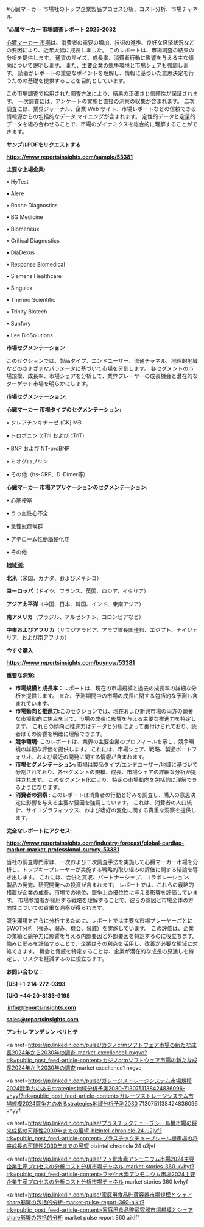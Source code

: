 #心臓マーカー 市場社のトップ企業製品プロセス分析、コスト分析、市場チャネル

"<strong>心臓マーカー 市場調査レポート 2023-2032</strong>

<a href=https://www.reportsinsights.com/sample/53381>心臓マーカー 市場</a>は、消費者の需要の増加、技術の進歩、良好な経済状況などの要因により、近年大幅に成長しました。 このレポートは、市場調査の結果の分析を提供します。 通貨のサイズ、成長率、消費者行動に影響を与える主な傾向について説明します。 また、主要企業の競争環境と市場シェアも強調します。 読者がレポートの重要なポイントを理解し、情報に基づいた意思決定を行うための基礎を提供することを目的としています。

この市場調査で採用された調査方法により、結果の正確さと信頼性が保証されます。 一次調査には、アンケートの実施と直接の洞察の収集が含まれます。 二次調査には、業界ジャーナル、企業 Web サイト、市場レポートなどの信頼できる情報源からの包括的なデータ マイニングが含まれます。 定性的データと定量的データを組み合わせることで、市場のダイナミクスを総合的に理解することができます。

<strong><b>サンプルPDFをリクエストする</b></strong>

<a href=https://www.reportsinsights.com/sample/53381><strong><u>https://www.reportsinsights.com/sample/53381</u></strong></a>

<strong>主要な上場企業:</strong>

• HyTest

• Alere

• Roche Diagnostics

• BG Medicine

• Biomerieux

• Critical Diagnostics

• DiaDexus

• Response Biomedical

• Siemens Healthcare

• Singulex

• Thermo Scientific

• Trinity Biotech

• Sunfory

• Lee BioSolutions

<strong>市場セグメンテーション</strong>

このセクションでは、製品タイプ、エンドユーザー、流通チャネル、地理的地域などのさまざまなパラメータに基づいて市場を分割します。 各セグメントの市場規模、成長率、市場シェアを分析して、業界プレーヤーの成長機会と潜在的なターゲット市場を明らかにします。

<strong><u>市場セグメンテーション</u></strong><strong><u>:</u></strong>

<strong>心臓マーカー 市場タイプのセグメンテーション:</strong>

• クレアチンキナーゼ (CK) MB

• トロポニン (cTnI および cTnT)

• BNP および NT-proBNP

• ミオグロブリン

• その他（hs-CRP、D-Dimer等）

<strong>心臓マーカー 市場アプリケーションのセグメンテーション:</strong>

• 心筋梗塞

• うっ血性心不全

• 急性冠症候群

• アテローム性動脈硬化症

• その他

<strong><u>地域別</u></strong><strong><u>:</u></strong>

<strong>北米</strong>（米国、カナダ、およびメキシコ）

<strong>ヨーロッパ</strong>（ドイツ、フランス、英国、ロシア、イタリア）

<strong>アジア太平洋</strong>（中国、日本、韓国、インド、東南アジア）

<strong>南アメリカ</strong>（ブラジル、アルゼンチン、コロンビアなど）

<strong>中東およびアフリカ</strong>（サウジアラビア、アラブ首長国連邦、エジプト、ナイジェリア、および南アフリカ）

<strong>今すぐ購入</strong>

<a href=https://www.reportsinsights.com/buynow/53381><strong><u>https://www.reportsinsights.com/buynow/53381</u></strong></a>

<strong>重要な洞察:</strong>
<ul>
  <li><strong>市場規模と成長率：</strong>レポートは、現在の市場規模と過去の成長率の詳細な分析を提供します。 また、予測期間中の市場の成長に関する包括的な予測も含まれています。</li>
  <li><strong>市場動向と推進力:</strong>このセクションでは、現在および新興市場の両方の顕著な市場動向に焦点を当て、市場の成長に影響を与える主要な推進力を特定します。 これらの傾向と推進力はデータと分析によって裏付けられており、読者はその影響を明確に理解できます。</li>
  <li><strong>競争環境</strong>: このレポートは、業界の主要企業のプロフィールを示し、競争環境の詳細な評価を提供します。 これには、市場シェア、戦略、製品ポートフォリオ、および最近の開発に関する情報が含まれます。</li>
  <li><strong>市場セグメンテーション: </strong>市場は製品タイプ/エンドユーザー/地域に基づいて分割されており、各セグメントの規模、成長、市場シェアの詳細な分析が提供されます。 このセグメント化により、特定の市場動向を包括的に理解できるようになります。</li>
  <li><strong>消費者の洞察 : </strong>このレポートは消費者の行動と好みを調査し、購入の意思決定に影響を与える主要な要因を強調しています。 これは、消費者の人口統計、サイコグラフィックス、および嗜好の変化に関する貴重な洞察を提供します。</li>
</ul>
<strong>完全なレポートにアクセス:</strong>

<a href=https://www.reportsinsights.com/industry-forecast/global-cardiac-marker-market-professional-survey-53381><strong><u><b>https://www.reportsinsights.com/industry-forecast/global-cardiac-marker-market-professional-survey-53381</b></u></strong></a>

当社の調査専門家は、一次および二次調査手法を実施して心臓マーカー市場を分析し、トップキープレーヤーが実施する戦略的取り組みの評価に関する結論を導き出します。 これには、合併と買収、パートナーシップ、コラボレーション、製品の発売、研究開発への投資が含まれます。 レポートでは、これらの戦略的措置が企業の成長、市場での地位、競争上の優位性に与える影響を評価しています。 市場参加者が採用する戦略を理解することで、彼らの意図と市場全体の方向性についての貴重な洞察が得られます。

競争環境をさらに分析するために、レポートでは主要な市場プレーヤーごとにSWOT分析（強み、弱み、機会、脅威）を実施しています。 この評価は、企業の業績と競争力に影響を与える内部要因と外部要因を特定するのに役立ちます。 強みと弱みを評価することで、企業はその利点を活用し、改善が必要な領域に対処できます。 機会と脅威を特定することは、企業が潜在的な成長の見通しを特定し、リスクを軽減するのに役立ちます。

<strong>お問い合わせ：</strong>

<strong>(US) +1-214-272-0393</strong>

<strong>(UK) +44-20-8133-9198</strong>

<strong> </strong><a href=info@reportsinsights.com><strong><u>info@reportsinsights.com</u></strong></a>

<a href=sales@reportsinsights.com><strong><u>sales@reportsinsights.com</u></strong></a>

<strong>アンセレ アンデレン ベリヒテ</strong>

<a href=https://jp.linkedin.com/pulse/カジノcrmソフトウェア市場の新たな成長2024年から2030年の調査-market-excellence1-nxgvc?trk=public_post_feed-article-content>カジノcrmソフトウェア市場の新たな成長2024年から2030年の調査 market excellence1 nxgvc</a>

<a href=https://jp.linkedin.com/pulse/ガレージストレージシステム市場規模2024競争力のあるstrategies地域分析予測2030-7130751138424836096-vhyyf?trk=public_post_feed-article-content>ガレージストレージシステム市場規模2024競争力のあるstrategies地域分析予測2030 7130751138424836096 vhyyf</a>

<a href=https://jp.linkedin.com/pulse/プラスチックチューブシール機市場の将来成長の可能性2030年までの展望-bizintel-chronicle-24-u2jvf?trk=public_post_feed-article-content>プラスチックチューブシール機市場の将来成長の可能性2030年までの展望 bizintel chronicle 24 u2jvf</a>

<a href=https://jp.linkedin.com/pulse/フッ化水素アンモニウム市場2024主要企業生産プロセスの分析コスト分析市場チャネル-market-stories-360-kvhyf?trk=public_post_feed-article-content>フッ化水素アンモニウム市場2024主要企業生産プロセスの分析コスト分析市場チャネル market stories 360 kvhyf</a>

<a href=https://jp.linkedin.com/pulse/家庭用食品貯蔵容器市場規模とシェアshare影響の包括的分析-market-pulse-report-360-aiklf?trk=public_post_feed-article-content>家庭用食品貯蔵容器市場規模とシェアshare影響の包括的分析 market pulse report 360 aiklf</a>"
